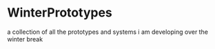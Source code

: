 # WinterPrototypes
a collection of all the prototypes and systems i am developing over the winter break
